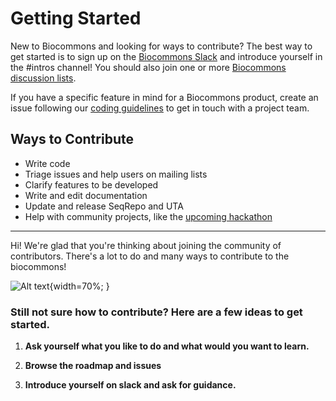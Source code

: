 # Getting Started

New to Biocommons and looking for ways to contribute? The best way to get started is to sign up on
the [Biocommons Slack](getting-connected.md#slack) and introduce yourself in the #intros channel! You should
also join one or more [Biocommons discussion lists](getting-connected.md#discussion-lists).

If you have a specific feature in mind for a Biocommons product, create an issue following our
[coding guidelines](coding-guidelines.md#issues) to get in touch with a project team.


## Ways to Contribute

- Write code
- Triage issues and help users on mailing lists
- Clarify features to be developed
- Write and edit documentation
- Update and release SeqRepo and UTA
- Help with community projects, like the [upcoming hackathon](hackathon-2023.md)


--- 


Hi! We're glad that you're thinking about joining the community of contributors.  There's a lot to
do and many ways to contribute to the biocommons!

![Alt text](ways-to-help.png){width=70%; }



### Still not sure how to contribute? Here are a few ideas to get started.

1. **Ask yourself what you like to do and what would you want to learn.**

1. **Browse the roadmap and issues** 

1. **Introduce yourself on slack and ask for guidance.** 



